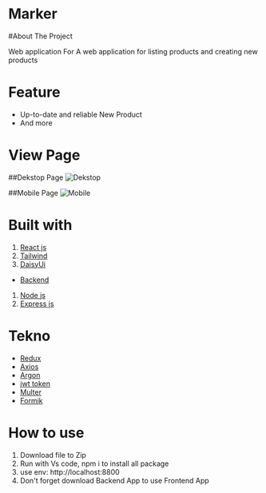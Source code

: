 
# Marker

#About The Project

Web application For A web application for listing products and creating new products

# Feature

- Up-to-date and reliable New Product
- And more


# View Page
##Dekstop Page
![Dekstop]()

##Mobile Page
![Mobile]()

# Built with

<!-- - [fontend]() -->
1. [React js ](https://reactjs.org/)
2. [Tailwind](https://tailwindcss.com/)
3. [DaisyUi](https://daisyui.com/)

- [Backend](http://localhost:8800)
1. [Node js](https://nodejs.org/en/)
2. [Express js](https://expressjs.com/en/starter/installing.html)

# Tekno
- [Redux](https://redux.js.org/)
- [Axios](https://axios-http.com/docs/intro)
- [Argon](https://www.npmjs.com/package/argon2)
- [jwt token](https://www.npmjs.com/package/jsonwebtoken)
- [Multer](https://www.npmjs.com/package/multer)
- [Formik](https://formik.org/)


# How to use
1. Download file to Zip
2. Run with Vs code, npm i to install all package
3. use env: http://localhost:8800
4. Don't forget download Backend App to use Frontend App




